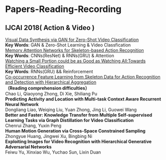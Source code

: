 # Papers-Reading-Recording


## IJCAI 2018( Action & Video )
[Visual Data Synthesis via GAN for Zero-Shot Video Classification](IJCAI2018/2018_0801.md)  
**Key Words**: GAN & Zero-Shot Learning & Video Classfication  
[Memory Attention Networks for Skeleton-based Action Recognition](IJCAI2018/2018_0802.md)   
**Key Words**: CNNs(ResNet) & RNNs(GRU) & Attention  
[Watching a Small Portion could be as Good as Watching All:Towards Efficient Video Classification](IJCAI2018/2018_0804.md)  
**Key Words**: RNNs(GRU) && Reinforcement  
[Co-occurrence Feature Learning from Skeleton Data for Action Recognition and Detection with Hierarchical Aggregation](IJCAI2018/2018_0804.md)  
**（Reading comprehension difficulties）**  
Chao Li, Qiaoyong Zhong, Di Xie, Shiliang Pu  
**Predicting Activity and Location with Multi-task Context Aware Recurrent Neural Network**  
Dongliang Liao, Weiqing Liu, Yuan Zhong, Jing Li, Guowei Wang  
**Better and Faster: Knowledge Transfer from Multiple Self-supervised Learning Tasks via Graph Distillation for Video Classification**  
Chenrui Zhang, Yuxin Peng    
**Human Motion Generation via Cross-Space Constrained Sampling**  
Zhongyue Huang, Jingwei Xu, Bingbing Ni  
**Exploiting Images for Video Recognition with Hierarchical Generative Adversarial Networks**  
Feiwu Yu, Xinxiao Wu, Yuchao Sun, Lixin Duan  

